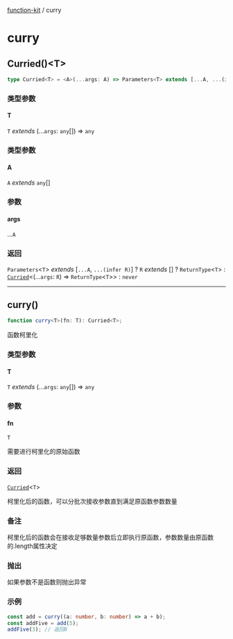 [function-kit](index.md) / curry

# curry

## Curried()\<T\>

```ts
type Curried<T> = <A>(...args: A) => Parameters<T> extends [...A, ...(infer R)] ? R extends [] ? ReturnType<T> : Curried<(...args: R) => ReturnType<T>> : never;
```

### 类型参数

#### T

`T` *extends* (...`args`: `any`[]) => `any`

### 类型参数

#### A

`A` *extends* `any`[]

### 参数

#### args

...`A`

### 返回

`Parameters`\<`T`\> *extends* \[`...A`, `...(infer R)`\] ? `R` *extends* \[\] ? `ReturnType`\<`T`\> : [`Curried`](#curried)\<(...`args`: `R`) => `ReturnType`\<`T`\>\> : `never`

***

## curry()

```ts
function curry<T>(fn: T): Curried<T>;
```

函数柯里化

### 类型参数

#### T

`T` *extends* (...`args`: `any`[]) => `any`

### 参数

#### fn

`T`

需要进行柯里化的原始函数

### 返回

[`Curried`](#curried)\<`T`\>

柯里化后的函数，可以分批次接收参数直到满足原函数参数数量

### 备注

柯里化后的函数会在接收足够数量参数后立即执行原函数，参数数量由原函数的.length属性决定

### 抛出

如果参数不是函数则抛出异常

### 示例

```ts
const add = curry((a: number, b: number) => a + b);
const addFive = add(5);
addFive(3); // 返回8
```

